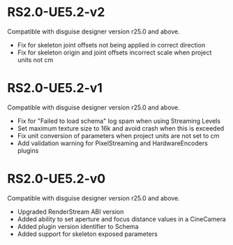 # RS2.0-UE5.2-v2
Compatible with disguise designer version r25.0 and above.
* Fix for skeleton joint offsets not being applied in correct direction
* Fix for skeleton origin and joint offsets incorrect scale when project units not cm

# RS2.0-UE5.2-v1
Compatible with disguise designer version r25.0 and above.
* Fix for "Failed to load schema" log spam when using Streaming Levels
* Set maximum texture size to 16k and avoid crash when this is exceeded
* Fix unit conversion of parameters when project units are not set to cm
* Add validation warning for PixelStreaming and HardwareEncoders plugins

# RS2.0-UE5.2-v0
Compatible with disguise designer version r25.0 and above.
- Upgraded RenderStream ABI version
- Added ability to set aperture and focus distance values in a CineCamera
- Added plugin version identifier to Schema
- Added support for skeleton exposed parameters
